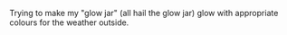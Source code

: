 Trying to make my "glow jar" (all hail the glow jar) glow with appropriate
colours for the weather outside.

